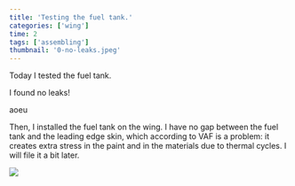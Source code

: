 ```yaml
---
title: 'Testing the fuel tank.'
categories: ['wing']
time: 2
tags: ['assembling']
thumbnail: '0-no-leaks.jpeg'
---
```


Today I tested the fuel tank.

<!-- more -->

I found no leaks!

aoeu

Then, I installed the fuel tank on the wing. I have no gap between the fuel tank and the leading edge skin, which according to VAF is a problem: it creates extra stress in the paint and in the materials due to thermal cycles. I will file it a bit later.

![](./1-no-gap.jpeg)
